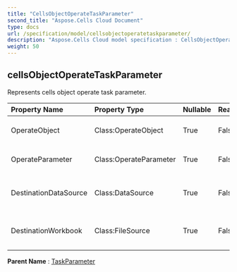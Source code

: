 ```yaml
---
title: "CellsObjectOperateTaskParameter"
second_title: "Aspose.Cells Cloud Document"
type: docs
url: /specification/model/cellsobjectoperatetaskparameter/
description: "Aspose.Cells Cloud model specification : CellsObjectOperateTaskParameter. Effortlessly handle Excel and other spreadsheet documents with features like opening, generating, editing, splitting, merging, comparing, and converting."
weight: 50
---
```


## **cellsObjectOperateTaskParameter**

Represents cells object operate task parameter. 

| Property Name | Property Type | Nullable |  ReadOnly | DefaultValue | Description | 
| :- | :- | :- |:- |  :- | :- |
| OperateObject | Class:OperateObject | True |  False |  | Represents object operate. |  
| OperateParameter | Class:OperateParameter | True |  False |  | Represents operate parameter. |  
| DestinationDataSource | Class:DataSource | True |  False |  | Represents destination data source. |  
| DestinationWorkbook | Class:FileSource | True |  False |  | Represents destination data source. |  

**Parent Name** : [TaskParameter](taskparameter)

